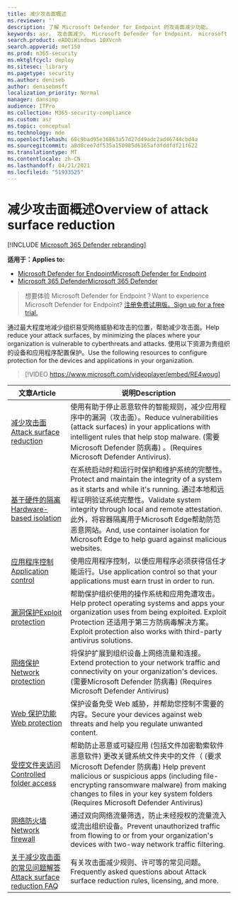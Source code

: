 ```yaml
---
title: 减少攻击面概述
ms.reviewer: ''
description: 了解 Microsoft Defender for Endpoint 的攻击面减少功能。
keywords: asr， 攻击面减少， Microsoft Defender for Endpoint， microsoft defender， 防病毒， av， windows defender
search.product: eADQiWindows 10XVcnh
search.appverid: met150
ms.prod: m365-security
ms.mktglfcycl: deploy
ms.sitesec: library
ms.pagetype: security
ms.author: deniseb
author: denisebmsft
localization_priority: Normal
manager: dansimp
audience: ITPro
ms.collection: M365-security-compliance
ms.custom: asr
ms.topic: conceptual
ms.technology: mde
ms.openlocfilehash: 68c9bad95e36863a57d27d49adc2ad46744cbd4a
ms.sourcegitcommit: a8d8cee7df535a150985d6165afdfddfdf21f622
ms.translationtype: MT
ms.contentlocale: zh-CN
ms.lasthandoff: 04/21/2021
ms.locfileid: "51933525"
---
```

# <a name="overview-of-attack-surface-reduction"></a><span data-ttu-id="89b05-104">减少攻击面概述</span><span class="sxs-lookup"><span data-stu-id="89b05-104">Overview of attack surface reduction</span></span>

[!INCLUDE [Microsoft 365 Defender rebranding](../../includes/microsoft-defender.md)]

<span data-ttu-id="89b05-105">**适用于：**</span><span class="sxs-lookup"><span data-stu-id="89b05-105">**Applies to:**</span></span>
- [<span data-ttu-id="89b05-106">Microsoft Defender for Endpoint</span><span class="sxs-lookup"><span data-stu-id="89b05-106">Microsoft Defender for Endpoint</span></span>](https://go.microsoft.com/fwlink/p/?linkid=2154037)
- [<span data-ttu-id="89b05-107">Microsoft 365 Defender</span><span class="sxs-lookup"><span data-stu-id="89b05-107">Microsoft 365 Defender</span></span>](https://go.microsoft.com/fwlink/?linkid=2118804)

> <span data-ttu-id="89b05-108">想要体验 Microsoft Defender for Endpoint？</span><span class="sxs-lookup"><span data-stu-id="89b05-108">Want to experience Microsoft Defender for Endpoint?</span></span> [<span data-ttu-id="89b05-109">注册免费试用版。</span><span class="sxs-lookup"><span data-stu-id="89b05-109">Sign up for a free trial.</span></span>](https://www.microsoft.com/microsoft-365/windows/microsoft-defender-atp?ocid=docs-wdatp-exposedapis-abovefoldlink)


<span data-ttu-id="89b05-110">通过最大程度地减少组织易受网络威胁和攻击的位置，帮助减少攻击面。</span><span class="sxs-lookup"><span data-stu-id="89b05-110">Help reduce your attack surfaces, by minimizing the places where your organization is vulnerable to cyberthreats and attacks.</span></span> <span data-ttu-id="89b05-111">使用以下资源为贵组织的设备和应用程序配置保护。</span><span class="sxs-lookup"><span data-stu-id="89b05-111">Use the following resources to configure protection for the devices and applications in your organization.</span></span>


> [!VIDEO https://www.microsoft.com/videoplayer/embed/RE4woug]


<span data-ttu-id="89b05-112">文章</span><span class="sxs-lookup"><span data-stu-id="89b05-112">Article</span></span> | <span data-ttu-id="89b05-113">说明</span><span class="sxs-lookup"><span data-stu-id="89b05-113">Description</span></span>
-|-
[<span data-ttu-id="89b05-114">减少攻击面</span><span class="sxs-lookup"><span data-stu-id="89b05-114">Attack surface reduction</span></span>](./attack-surface-reduction.md) | <span data-ttu-id="89b05-115">使用有助于停止恶意软件的智能规则，减少应用程序中的漏洞（攻击面）。</span><span class="sxs-lookup"><span data-stu-id="89b05-115">Reduce vulnerabilities (attack surfaces) in your applications with intelligent rules that help stop malware.</span></span> <span data-ttu-id="89b05-116"> (需要Microsoft Defender 防病毒) 。</span><span class="sxs-lookup"><span data-stu-id="89b05-116">(Requires Microsoft Defender Antivirus).</span></span>
[<span data-ttu-id="89b05-117">基于硬件的隔离</span><span class="sxs-lookup"><span data-stu-id="89b05-117">Hardware-based isolation</span></span>](/windows/security/threat-protection/microsoft-defender-application-guard/md-app-guard-overview) | <span data-ttu-id="89b05-118">在系统启动时和运行时保护和维护系统的完整性。</span><span class="sxs-lookup"><span data-stu-id="89b05-118">Protect and maintain the integrity of a system as it starts and while it's running.</span></span> <span data-ttu-id="89b05-119">通过本地和远程证明验证系统完整性。</span><span class="sxs-lookup"><span data-stu-id="89b05-119">Validate system integrity through local and remote attestation.</span></span> <span data-ttu-id="89b05-120">此外，将容器隔离用于Microsoft Edge帮助防范恶意网站。</span><span class="sxs-lookup"><span data-stu-id="89b05-120">And, use container isolation for Microsoft Edge to help guard against malicious websites.</span></span>
[<span data-ttu-id="89b05-121">应用程序控制</span><span class="sxs-lookup"><span data-stu-id="89b05-121">Application control</span></span>](/windows/security/threat-protection/windows-defender-application-control/windows-defender-application-control) | <span data-ttu-id="89b05-122">使用应用程序控制，以便应用程序必须获得信任才能运行。</span><span class="sxs-lookup"><span data-stu-id="89b05-122">Use application control so that your applications must earn trust in order to run.</span></span>
[<span data-ttu-id="89b05-123">漏洞保护</span><span class="sxs-lookup"><span data-stu-id="89b05-123">Exploit protection</span></span>](./exploit-protection.md) | <span data-ttu-id="89b05-124">帮助保护组织使用的操作系统和应用免遭攻击。</span><span class="sxs-lookup"><span data-stu-id="89b05-124">Help protect operating systems and apps your organization uses from being exploited.</span></span> <span data-ttu-id="89b05-125">Exploit Protection 还适用于第三方防病毒解决方案。</span><span class="sxs-lookup"><span data-stu-id="89b05-125">Exploit protection also works with third-party antivirus solutions.</span></span>
[<span data-ttu-id="89b05-126">网络保护</span><span class="sxs-lookup"><span data-stu-id="89b05-126">Network protection</span></span>](./network-protection.md) | <span data-ttu-id="89b05-127">将保护扩展到组织设备上网络流量和连接。</span><span class="sxs-lookup"><span data-stu-id="89b05-127">Extend protection to your network traffic and connectivity on your organization's devices.</span></span> <span data-ttu-id="89b05-128"> (需要Microsoft Defender 防病毒) </span><span class="sxs-lookup"><span data-stu-id="89b05-128">(Requires Microsoft Defender Antivirus)</span></span>
[<span data-ttu-id="89b05-129">Web 保护功能</span><span class="sxs-lookup"><span data-stu-id="89b05-129">Web protection</span></span>](./web-protection-overview.md) | <span data-ttu-id="89b05-130">保护设备免受 Web 威胁，并帮助您控制不需要的内容。</span><span class="sxs-lookup"><span data-stu-id="89b05-130">Secure your devices against web threats and help you regulate unwanted content.</span></span>
[<span data-ttu-id="89b05-131">受控文件夹访问</span><span class="sxs-lookup"><span data-stu-id="89b05-131">Controlled folder access</span></span>](./controlled-folders.md) | <span data-ttu-id="89b05-132">帮助防止恶意或可疑应用 (包括文件加密勒索软件恶意软件) 更改关键系统文件夹中的文件（ (要求Microsoft Defender 防病毒) </span><span class="sxs-lookup"><span data-stu-id="89b05-132">Help prevent malicious or suspicious apps (including file-encrypting ransomware malware) from making changes to files in your key system folders (Requires Microsoft Defender Antivirus)</span></span>
[<span data-ttu-id="89b05-133">网络防火墙</span><span class="sxs-lookup"><span data-stu-id="89b05-133">Network firewall</span></span>](/windows/security/threat-protection/windows-firewall/windows-firewall-with-advanced-security) | <span data-ttu-id="89b05-134">通过双向网络流量筛选，防止未经授权的流量流入或流出组织设备。</span><span class="sxs-lookup"><span data-stu-id="89b05-134">Prevent unauthorized traffic from flowing to or from your organization's devices with two-way network traffic filtering.</span></span>
[<span data-ttu-id="89b05-135">关于减少攻击面的常见问题解答</span><span class="sxs-lookup"><span data-stu-id="89b05-135">Attack surface reduction FAQ</span></span>](./attack-surface-reduction-faq.md) | <span data-ttu-id="89b05-136">有关攻击面减少规则、许可等的常见问题。</span><span class="sxs-lookup"><span data-stu-id="89b05-136">Frequently asked questions about Attack surface reduction rules, licensing, and more.</span></span>
